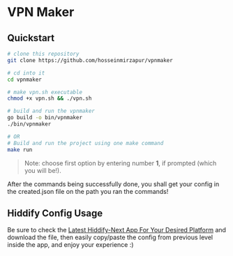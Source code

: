 # VPN Maker

## Quickstart

```bash
# clone this repository
git clone https://github.com/hosseinmirzapur/vpnmaker

# cd into it
cd vpnmaker

# make vpn.sh executable
chmod +x vpn.sh && ./vpn.sh

# build and run the vpnmaker
go build -o bin/vpnmaker
./bin/vpnmaker

# OR
# Build and run the project using one make command
make run

```

> Note: choose first option by entering number **1**, if prompted (which you will be!).

After the commands being successfully done, you shall get your config in the created.json file on the path you ran the commands!

## Hiddify Config Usage

Be sure to check the [Latest Hiddify-Next App For Your Desired Platform](https://github.com/hiddify/hiddify-next/releases) and download the file, then easily copy/paste the config from previous level inside the app, and enjoy your experience :)